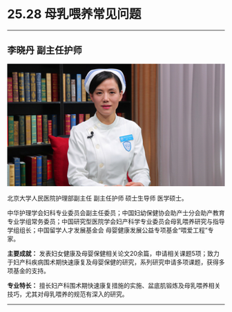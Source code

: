 # 25.28 母乳喂养常见问题

---

## 李晓丹 副主任护师

![1684660923284](image/c25_028/1684660923284.png)

北京大学人民医院护理部副主任 副主任护师 硕士生导师 医学硕士。

中华护理学会妇科专业委员会副主任委员；中国妇幼保健协会助产士分会助产教育专业学组常务委员；中国研究型医院学会妇产科学专业委员会母乳喂养研究与指导学组组长；中国留学人才发展基金会 母婴健康发展公益专项基金“喂爱工程”专家。

**主要成就：** 发表妇女健康及母婴保健相关论文20余篇，申请相关课题5项；致力于妇产科疾病围术期快速康复及母婴保健的研究，系列研究申请多项课题，获得多项基金的支持。

**专业特长：** 擅长妇产科围术期快速康复措施的实施、盆底肌锻炼及母乳喂养相关技巧，尤其对母乳喂养的规范有深入的研究。

---
